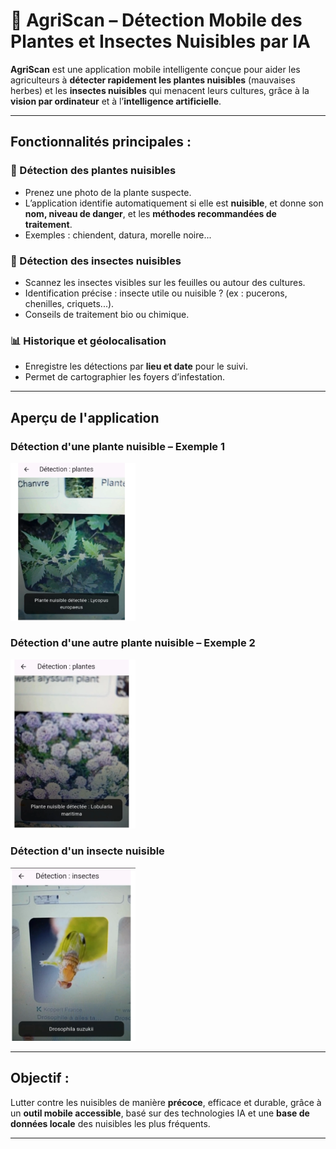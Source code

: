 # 🐛 AgriScan – Détection Mobile des Plantes et Insectes Nuisibles par IA

**AgriScan** est une application mobile intelligente conçue pour aider les agriculteurs à **détecter rapidement les plantes nuisibles** (mauvaises herbes) et les **insectes nuisibles** qui menacent leurs cultures, grâce à la **vision par ordinateur** et à l’**intelligence artificielle**.

---

## Fonctionnalités principales :

### 🌿 Détection des plantes nuisibles
- Prenez une photo de la plante suspecte.
- L’application identifie automatiquement si elle est **nuisible**, et donne son **nom, niveau de danger**, et les **méthodes recommandées de traitement**.
- Exemples : chiendent, datura, morelle noire...

### 🐞 Détection des insectes nuisibles
- Scannez les insectes visibles sur les feuilles ou autour des cultures.
- Identification précise : insecte utile ou nuisible ? (ex : pucerons, chenilles, criquets...).
- Conseils de traitement bio ou chimique.

### 📊 Historique et géolocalisation
- Enregistre les détections par **lieu et date** pour le suivi.
- Permet de cartographier les foyers d’infestation.

---

## Aperçu de l'application



### Détection d'une plante nuisible – Exemple 1
<img src="images/b.png" alt="Détection plante nuisible 1" width="200"/>

### Détection d'une autre plante nuisible – Exemple 2
<img src="images/c.png" alt="Détection plante nuisible 2" width="200"/>

### Détection d'un insecte nuisible
<img src="images/d.png" alt="Détection insecte" width="200"/>

---

## Objectif :
Lutter contre les nuisibles de manière **précoce**, efficace et durable, grâce à un **outil mobile accessible**, basé sur des technologies IA et une **base de données locale** des nuisibles les plus fréquents.

---


